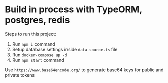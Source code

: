 #  Build in process with TypeORM, postgres, redis

Steps to run this project:

1. Run `npm i` command
2. Setup database settings inside `data-source.ts` file
3. Run `docker-compose up -d`
4. Run `npm start` command

Use `https://www.base64encode.org/` to generate base64 keys for public and private tokens
